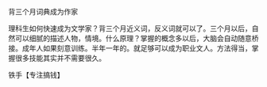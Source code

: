 背三个月词典成为作家

理科生如何快速成为文学家？背三个月近义词，反义词就可以了。三个月以后，自然可以细腻的描述人物，情境。什么原理？掌握的概念多以后，大脑会自动随意桥接。成年人如果刻意训练。半年一年的。就足够可以成为职业文人。方法得当，掌握很多技能其实并不需要很久。

铁手【专注搞钱】